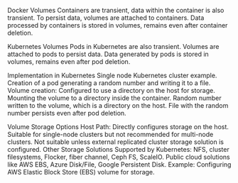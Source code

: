 Docker Volumes
    Containers are transient, data within the container is also transient.
    To persist data, volumes are attached to containers.
    Data processed by containers is stored in volumes, remains even after container deletion.

Kubernetes Volumes
    Pods in Kubernetes are also transient.
    Volumes are attached to pods to persist data.
    Data generated by pods is stored in volumes, remains even after pod deletion.

Implementation in Kubernetes
    Single node Kubernetes cluster example.
    Creation of a pod generating a random number and writing it to a file.
    Volume creation: Configured to use a directory on the host for storage.
    Mounting the volume to a directory inside the container.
    Random number written to the volume, which is a directory on the host.
    File with the random number persists even after pod deletion.

Volume Storage Options
    Host Path: Directly configures storage on the host.
        Suitable for single-node clusters but not recommended for multi-node clusters.
        Not suitable unless external replicated cluster storage solution is configured.
    Other Storage Solutions Supported by Kubernetes:
        NFS, cluster filesystems, Flocker, fiber channel, Ceph FS, ScaleIO.
        Public cloud solutions like AWS EBS, Azure Disk/File, Google Persistent Disk.
    Example: Configuring AWS Elastic Block Store (EBS) volume for storage.